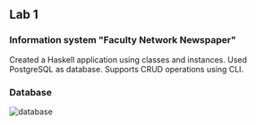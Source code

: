 ## Lab 1
### Information system "Faculty Network Newspaper"
Created a Haskell application using classes and instances. Used PostgreSQL as database. Supports CRUD operations using CLI.

### Database
![database](https://user-images.githubusercontent.com/89979281/204102038-81ec43e7-be87-4b6f-9118-058d500eceae.png)
